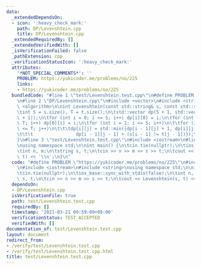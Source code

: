 ```yaml
---
data:
  _extendedDependsOn:
  - icon: ':heavy_check_mark:'
    path: DP/Levenshtein.cpp
    title: DP/Levenshtein.cpp
  _extendedRequiredBy: []
  _extendedVerifiedWith: []
  _isVerificationFailed: false
  _pathExtension: cpp
  _verificationStatusIcon: ':heavy_check_mark:'
  attributes:
    '*NOT_SPECIAL_COMMENTS*': ''
    PROBLEM: https://yukicoder.me/problems/no/225
    links:
    - https://yukicoder.me/problems/no/225
  bundledCode: "#line 1 \"test/Levenshtein.test.cpp\"\n#define PROBLEM \"https://yukicoder.me/problems/no/225\"\
    \n#line 2 \"DP/Levenshtein.cpp\"\n#include <vector>\n#include <string>\n#include\
    \ <algorithm>\n\nint Levenshtein(const std::string& s, const std::string& t) {\n\
    \tint S = s.size(), T = t.size();\n\tstd::vector dp(S + 1, std::vector<int>(T\
    \ + 1));\n\tfor (int i = 0; i <= S; i++) dp[i][0] = i;\n\tfor (int i = 0; i <=\
    \ T; i++) dp[0][i] = i;\n\tfor (int i = 1; i <= S; i++)\n\t\tfor (int j = 1; j\
    \ <= T; j++)\n\t\t\tdp[i][j] = std::min({dp[i - 1][j] + 1, dp[i][j - 1] + 1,\n\
    \t\t\t                dp[i - 1][j - 1] + (s[i - 1] != t[j - 1])});\n\treturn dp[S][T];\n\
    }\n#line 3 \"test/Levenshtein.test.cpp\"\n#include <iostream>\n#line 5 \"test/Levenshtein.test.cpp\"\
    \nusing namespace std;\n\nint main() {\n\tcin.tie(nullptr);\n\tios_base::sync_with_stdio(false);\n\
    \tint n, m;\n\tstring s, t;\n\tcin >> n >> m >> s >> t;\n\tcout << Levenshtein(s,\
    \ t) << '\\n';\n}\n"
  code: "#define PROBLEM \"https://yukicoder.me/problems/no/225\"\n#include \"./../DP/Levenshtein.cpp\"\
    \n#include <iostream>\n#include <string>\nusing namespace std;\n\nint main() {\n\
    \tcin.tie(nullptr);\n\tios_base::sync_with_stdio(false);\n\tint n, m;\n\tstring\
    \ s, t;\n\tcin >> n >> m >> s >> t;\n\tcout << Levenshtein(s, t) << '\\n';\n}"
  dependsOn:
  - DP/Levenshtein.cpp
  isVerificationFile: true
  path: test/Levenshtein.test.cpp
  requiredBy: []
  timestamp: '2021-03-21 09:59:09+09:00'
  verificationStatus: TEST_ACCEPTED
  verifiedWith: []
documentation_of: test/Levenshtein.test.cpp
layout: document
redirect_from:
- /verify/test/Levenshtein.test.cpp
- /verify/test/Levenshtein.test.cpp.html
title: test/Levenshtein.test.cpp
---
```

